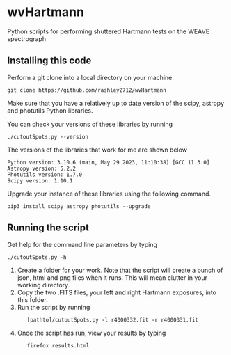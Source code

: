 # wvHartmann
Python scripts for performing shuttered Hartmann tests on the WEAVE spectrograph

## Installing this code

Perform a git clone into a local directory on your machine.
```
git clone https://github.com/rashley2712/wvHartmann
```

Make sure that you have a relatively up to date version of the scipy, astropy and photutils Python libraries.

You can check your versions of these libraries by running 
```
./cutoutSpots.py --version  
```
The versions of the libraries that work for me are shown below
```
Python version: 3.10.6 (main, May 29 2023, 11:10:38) [GCC 11.3.0]
Astropy version: 5.2.2
Photutils version: 1.7.0
Scipy version: 1.10.1
```

Upgrade your instance of these libraries using the following command. 
```
pip3 install scipy astropy photutils --upgrade 
```
## Running the script

Get help for the command line parameters by typing
```
./cutoutSpots.py -h
```
1. Create a folder for your work. Note that the script will create a bunch of json, html and png files when it runs. This will mean clutter in your working directory. 
2. Copy the two .FITS files, your left and right Hartmann exposures, into this folder. 
3. Run the script by running
   ```
      [pathto]/cutoutSpots.py -l r4000332.fit -r r4000331.fit
   ```
4. Once the script has run, view your results by typing
      ```
         firefox results.html
      ```
      
